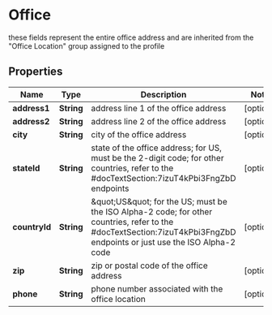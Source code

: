 

# Office

these fields represent the entire office address and are inherited from the \"Office Location\" group assigned to the profile

## Properties

| Name | Type | Description | Notes |
|------------ | ------------- | ------------- | -------------|
|**address1** | **String** | address line 1 of the office address |  [optional] |
|**address2** | **String** | address line 2 of the office address |  [optional] |
|**city** | **String** | city of the office address |  [optional] |
|**stateId** | **String** | state of the office address; for US, must be the 2-digit code; for other countries, refer to the #docTextSection:7izuT4kPbi3FngZbD endpoints |  [optional] |
|**countryId** | **String** | \&quot;US\&quot; for the US; must be the ISO Alpha-2 code; for other countries, refer to the #docTextSection:7izuT4kPbi3FngZbD endpoints or just use the ISO Alpha-2 code |  [optional] |
|**zip** | **String** | zip or postal code of the office address |  [optional] |
|**phone** | **String** | phone number associated with the office location |  [optional] |



